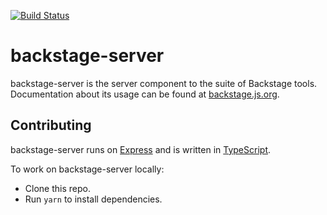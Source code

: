 [![Build Status](https://travis-ci.org/BackstageJS/backstage-cli.svg?branch=master)](https://travis-ci.org/BackstageJS/backstage-cli)

# backstage-server

backstage-server is the server component to the suite of Backstage tools. Documentation about its usage can be found at [backstage.js.org](https://backstage.js.org/).

## Contributing

backstage-server runs on [Express](https://expressjs.com/) and is written in [TypeScript](http://www.typescriptlang.org/).

To work on backstage-server locally:

- Clone this repo.
- Run `yarn` to install dependencies.
